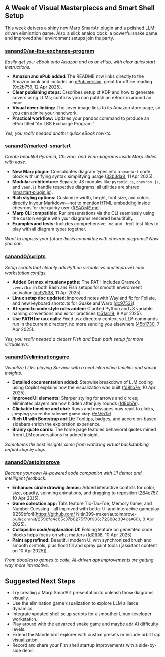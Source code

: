 ## A Week of Visual Masterpieces and Smart Shell Setup

This week delivers a shiny new Marp SmartArt plugin and a polished LLM-driven elimination game. Also, a slick analog clock, a powerful snake game, and improved shell environment setups join the party.

### [sanand0/an-lbs-exchange-program](https://github.com/sanand0/an-lbs-exchange-program)

_Easily get your eBook onto Amazon and as an ePub, with clear quickstart instructions._

- **Amazon and ePub added:** The README now links directly to the Amazon book and includes an [ePub version](https://github.com/sanand0/an-lbs-exchange-program/blob/9c2b75984d734d79771bee3edd00467f2275c843/an-lbs-exchange-program.epub), great for offline reading ([9c2b759](https://github.com/sanand0/an-lbs-exchange-program/commit/9c2b75984d734d79771bee3edd00467f2275c843), 12 Apr 2025).
- **Clear publishing steps:** Describes setup of KDP and how to generate covers using LLMs; confirms you can publish an eBook in around an hour.
- **Visual cover linking:** The cover image links to its Amazon store page, so you can admire your handiwork.
- **Practical workflow:** Updates your pandoc command to produce an ePub titled “An LBS Exchange Program.”

_Yes, you really needed another quick eBook how-to._

### [sanand0/marked-smartart](https://github.com/krishna-gramener/marked-smartart)

_Create beautiful Pyramid, Chevron, and Venn diagrams inside Marp slides with ease._

- **New Marp plugin:** Consolidates diagram types into a `smartart` code block with unifying syntax, simplifying usage ([33b3da8](https://github.com/krishna-gramener/marked-smartart/commit/33b3da8dfcdef09c276fe3d145690ab2adcea1f0), 11 Apr 2025).
- **Modular architecture:** Separate JS modules like `pyramid.js`, `chevron.js`, and `venn.js` handle respective diagrams; all utilities are shared ([smartart-plugin.js](https://github.com/krishna-gramener/marked-smartart/blob/33b3da8dfcdef09c276fe3d145690ab2adcea1f0/smartart-plugin.js)).
- **Rich styling options:** Customize width, height, font size, and colors directly in your Markdown—not to mention HTML embedding inside chevrons for the quirky user ([README.md](https://github.com/krishna-gramener/marked-smartart/blob/33b3da8dfcdef09c276fe3d145690ab2adcea1f0/README.md)).
- **Marp CLI compatible:** Run presentations via the CLI seamlessly using the custom engine with your diagrams rendered beautifully.
- **Examples and tests:** Includes comprehensive `.md` and `.html` test files to play with all diagram types together.

_Want to impress your future thesis committee with chevron diagrams? Now you can._

### [sanand0/scripts](https://github.com/sanand0/scripts)

_Setup scripts that cleanly add Python virtualenvs and improve Linux workstation configs._

- **Added Gramex virtualenv paths:** The PATH includes Gramex’s `.venv/bin` in both Bash and Fish setups for smooth environment activation ([dc97538](https://github.com/sanand0/scripts/commit/dc975388270f032536f6208130741e58dfbe21e6), 11 Apr 2025).
- **Linux setup doc updated:** Improved notes with Wayland fix for Foliate, and new keyboard shortcuts for Guake and Warp ([dc97538](https://github.com/sanand0/scripts/commit/dc975388270f032536f6208130741e58dfbe21e6)).
- **AI-specific code style rules added:** Clarified Python and JS variable naming conventions and editor practices ([b51ac19](https://github.com/sanand0/scripts/commit/b51ac19f95363609d76d93aa53796581ec8903d1), 8 Apr 2025).
- **Use PATH for uvx calls:** Fixed uvx directory context so LLM commands run in the current directory, no more sending you elsewhere ([45b1730](https://github.com/sanand0/scripts/commit/45b17300e17c7fad42cb021dbf13442606da0628), 7 Apr 2025).

_Yes, you really needed a cleaner Fish and Bash path setup for more virtualenvs._

### [sanand0/eliminationgame](https://github.com/sanand0/eliminationgame)

_Visualize LLMs playing Survivor with a neat interactive timeline and social insights._

- **Detailed documentation added:** Stepwise breakdown of LLM coding using Copilot explains how the visualization was built ([fd8bb7e](https://github.com/sanand0/eliminationgame/commit/fd8bb7ef16805b2352692a4772b7508250d2fe62), 10 Apr 2025).
- **Improved UI elements:** Sharper styling for arrows and circles; eliminated players are now hidden after jury rounds ([fd8bb7e](https://github.com/sanand0/eliminationgame/commit/fd8bb7ef16805b2352692a4772b7508250d2fe62)).
- **Clickable timeline and chat:** Rows and messages now react to clicks, jumping you to the relevant game step ([fd8bb7e](https://github.com/sanand0/eliminationgame/commit/fd8bb7ef16805b2352692a4772b7508250d2fe62)).
- **Rich UI with Bootstrap and Lit:** Tooltips, badges, and accordion-based sidebars enrich the exploration experience.
- **Brainy quote cards:** The home page features behavioral quotes mined from LLM conversations for added insight.

_Sometimes the best insights come from watching virtual backstabbing unfold step by step._

### [sanand0/autoimprove](https://github.com/sanand0/autoimprove)

_Become your own AI-powered code companion with UI demos and intelligent feedback._

- **Enhanced circle drawing demos:** Added interactive controls for color, size, opacity, spinning animations, and dragging to reposition ([264c757](https://github.com/sanand0/autoimprove/commit/264c75766f300e8a962300f96286465e88b4aa6a), 10 Apr 2025).
- **Game collection app:** Tabs feature Tic-Tac-Toe, Memory Game, and Number Guessing—all improved with better UI and interactive gameplay ([259bfc4](https://github.com/ Nitin399-maker/autoimprove-pull/commit/259bfc4e85c97b8275f70f663c72388c334ca066), 8 Apr 2025).
- **Collapsible code/explanation UI:** Folding feature on generated code blocks helps focus on what matters ([fd0ff08](https://github.com/Nitin399-maker/autoimprove-pull/commit/fd0ff0878ded8917524e92fed31b0d55c5a90892), 10 Apr 2025).
- **Paint app refined:** Beautiful modern UI with synchronized brush and smooth controls, plus flood fill and spray paint tools ([assistant content on 10 Apr 2025]).

_From doodles to games to code, AI-driven app improvements are getting way more interactive._

## Suggested Next Steps

- Try creating a Marp SmartArt presentation to unleash those diagrams visually.
- Use the elimination game visualization to explore LLM alliance dynamics.
- Integrate updated shell setup scripts for a smoother Linux developer workstation.
- Play around with the advanced snake game and maybe add AI difficulty levels.
- Extend the Mandelbrot explorer with custom presets or include orbit trap visualization.
- Record and share your Fish shell startup improvements with a side-by-side demo.